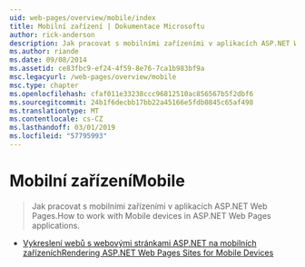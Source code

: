 ```yaml
---
uid: web-pages/overview/mobile/index
title: Mobilní zařízení | Dokumentace Microsoftu
author: rick-anderson
description: Jak pracovat s mobilními zařízeními v aplikacích ASP.NET Web Pages.
ms.author: riande
ms.date: 09/08/2014
ms.assetid: ce83fbc9-ef24-4f59-8e76-7ca1b983bf9a
msc.legacyurl: /web-pages/overview/mobile
msc.type: chapter
ms.openlocfilehash: cfaf011e33238ccc96812510ac856567b5f2dbf6
ms.sourcegitcommit: 24b1f6decbb17bb22a45166e5fdb0845c65af498
ms.translationtype: MT
ms.contentlocale: cs-CZ
ms.lasthandoff: 03/01/2019
ms.locfileid: "57795993"
---
```

<a name="mobile"></a><span data-ttu-id="27798-103">Mobilní zařízení</span><span class="sxs-lookup"><span data-stu-id="27798-103">Mobile</span></span>
====================
> <span data-ttu-id="27798-104">Jak pracovat s mobilními zařízeními v aplikacích ASP.NET Web Pages.</span><span class="sxs-lookup"><span data-stu-id="27798-104">How to work with Mobile devices in ASP.NET Web Pages applications.</span></span>


- [<span data-ttu-id="27798-105">Vykreslení webů s webovými stránkami ASP.NET na mobilních zařízeních</span><span class="sxs-lookup"><span data-stu-id="27798-105">Rendering ASP.NET Web Pages Sites for Mobile Devices</span></span>](rendering-aspnet-web-pages-sites-for-mobile-devices.md)
